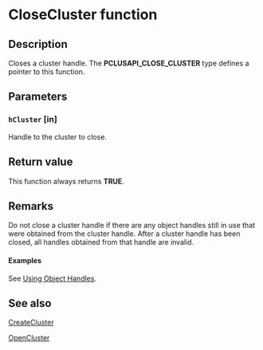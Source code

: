 # CloseCluster function

## Description

Closes a cluster handle. The **PCLUSAPI_CLOSE_CLUSTER** type defines a pointer to this function.

## Parameters

### `hCluster` [in]

Handle to the cluster to close.

## Return value

This function always returns **TRUE**.

## Remarks

Do not close a cluster handle if there are any object handles still in use that were obtained from the cluster
handle. After a cluster handle has been closed, all handles obtained from that handle are invalid.

#### Examples

See [Using Object Handles](https://learn.microsoft.com/previous-versions/windows/desktop/mscs/using-object-handles).

## See also

[CreateCluster](https://learn.microsoft.com/windows/desktop/api/clusapi/nf-clusapi-createcluster)

[OpenCluster](https://learn.microsoft.com/windows/desktop/api/clusapi/nf-clusapi-opencluster)